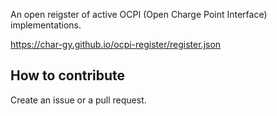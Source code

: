 An open reigster of active OCPI (Open Charge Point Interface) implementations.

https://char-gy.github.io/ocpi-register/register.json

## How to contribute

Create an issue or a pull request.
